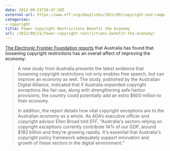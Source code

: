 ```yaml
---
date: 2012-09-21T20:47:20Z
external-url: https://www.eff.org/deeplinks/2012/09/copyright-and-campaign-misinformation-new-study-affirms-less-copyright
categories:
- copyright
title: Fewer Copyright Restrictions Benefit the Economy
url: /2012/09/21/fewer-copyright-restrictions-benefit-the-economy/
---
```


[The Electronic Frontier Foundation reports](https://www.eff.org/deeplinks/2012/09/copyright-and-campaign-misinformation-new-study-affirms-less-copyright) that Australia has found that loosening copyright restrictions has an overall affect of improving the economy:

> A new study from Australia presents the latest evidence that loosening copyright restrictions not only enables free speech, but can improve an economy as well. The study, published by the Australian Digital Alliance, indicated that if Australia expanded copyright exceptions like fair use, along with strengthening safe harbor provisions, the country could potentially add an extra $600 million to their economy.
> 
> In addition, the report details how vital copyright exceptions are to the Australian economy as a whole. As ADA’s executive officer and copyright advisor Ellen Broad told EFF, "Australia's sectors relying on copyright exceptions currently contribute 14% of our GDP, around $182 billion and they're growing rapidly. It's essential that Australia's copyright policy framework adequately support innovation and growth of these sectors in the digital environment.”
